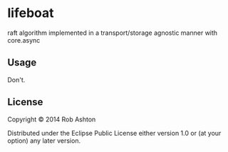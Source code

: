 # lifeboat

raft algorithm implemented in a transport/storage agnostic manner with core.async

## Usage

Don't.

## License

Copyright © 2014 Rob Ashton

Distributed under the Eclipse Public License either version 1.0 or (at
your option) any later version.
